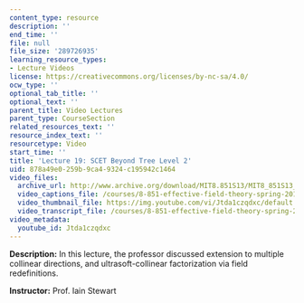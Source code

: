 ```yaml
---
content_type: resource
description: ''
end_time: ''
file: null
file_size: '289726935'
learning_resource_types:
- Lecture Videos
license: https://creativecommons.org/licenses/by-nc-sa/4.0/
ocw_type: ''
optional_tab_title: ''
optional_text: ''
parent_title: Video Lectures
parent_type: CourseSection
related_resources_text: ''
resource_index_text: ''
resourcetype: Video
start_time: ''
title: 'Lecture 19: SCET Beyond Tree Level 2'
uid: 878a49e0-259b-9ca4-9324-c195942c1464
video_files:
  archive_url: http://www.archive.org/download/MIT8.851S13/MIT8_851S13_lec19_300k.mp4
  video_captions_file: /courses/8-851-effective-field-theory-spring-2013/b21a032a1d5a53f3a6f23f72f58eba2d_Jtda1czqdxc.vtt
  video_thumbnail_file: https://img.youtube.com/vi/Jtda1czqdxc/default.jpg
  video_transcript_file: /courses/8-851-effective-field-theory-spring-2013/3a351b919dc7fa2749d56981271b3787_Jtda1czqdxc.pdf
video_metadata:
  youtube_id: Jtda1czqdxc
---
```


**Description:** In this lecture, the professor discussed extension to multiple collinear directions, and ultrasoft-collinear factorization via field redefinitions.

**Instructor:** Prof. Iain Stewart

